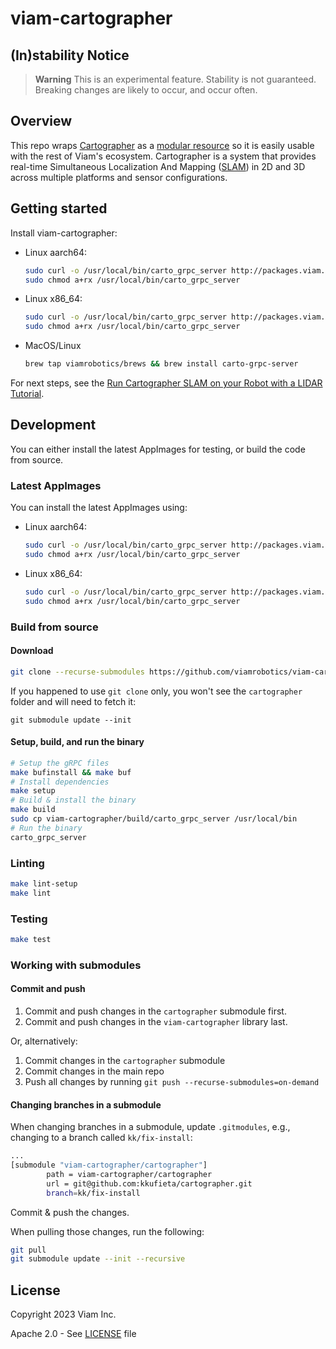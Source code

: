 # viam-cartographer

## (In)stability Notice
> **Warning**
> This is an experimental feature. Stability is not guaranteed. Breaking changes are likely to occur, and occur often.

## Overview

This repo wraps [Cartographer](https://github.com/cartographer-project/cartographer) as a [modular resource](https://docs.viam.com/program/extend/modular-resources/) so it is easily usable with the rest of Viam's ecosystem. Cartographer is a system that provides real-time Simultaneous Localization
And Mapping ([SLAM](https://en.wikipedia.org/wiki/Simultaneous_localization_and_mapping)) in 2D and 3D across multiple platforms and sensor configurations.

## Getting started

Install viam-cartographer:

* Linux aarch64:
    ```bash
    sudo curl -o /usr/local/bin/carto_grpc_server http://packages.viam.com/apps/slam-servers/carto_grpc_server-stable-aarch64.AppImage
    sudo chmod a+rx /usr/local/bin/carto_grpc_server
    ```
 * Linux x86_64:
    ```bash
    sudo curl -o /usr/local/bin/carto_grpc_server http://packages.viam.com/apps/slam-servers/carto_grpc_server-stable-x86_64.AppImage
    sudo chmod a+rx /usr/local/bin/carto_grpc_server
    ```
* MacOS/Linux
    ```bash
    brew tap viamrobotics/brews && brew install carto-grpc-server
    ```

For next steps, see the [Run Cartographer SLAM on your Robot with a LIDAR Tutorial](https://docs.viam.com/services/slam/run-slam-cartographer/).

## Development

You can either install the latest AppImages for testing, or build the code from source.

### Latest AppImages

You can install the latest AppImages using:
* Linux aarch64:
    ```bash
    sudo curl -o /usr/local/bin/carto_grpc_server http://packages.viam.com/apps/slam-servers/carto_grpc_server-latest-aarch64.AppImage
    sudo chmod a+rx /usr/local/bin/carto_grpc_server
    ```
 * Linux x86_64:
    ```bash
    sudo curl -o /usr/local/bin/carto_grpc_server http://packages.viam.com/apps/slam-servers/carto_grpc_server-latest-x86_64.AppImage
    sudo chmod a+rx /usr/local/bin/carto_grpc_server
    ```

### Build from source

#### Download
```bash
git clone --recurse-submodules https://github.com/viamrobotics/viam-cartographer.git
```

If you happened to use `git clone` only, you won't see the `cartographer` folder and will need to fetch it:

`git submodule update --init`

#### Setup, build, and run the binary

```bash
# Setup the gRPC files
make bufinstall && make buf 
# Install dependencies
make setup
# Build & install the binary
make build
sudo cp viam-cartographer/build/carto_grpc_server /usr/local/bin
# Run the binary
carto_grpc_server
```

### Linting

```bash
make lint-setup
make lint
```
### Testing

```bash
make test
```
### Working with submodules

#### Commit and push
1. Commit and push changes in the `cartographer` submodule first.
2. Commit and push changes in the `viam-cartographer` library last.

Or, alternatively:
1. Commit changes in the `cartographer` submodule
2. Commit changes in the main repo
3. Push all changes by running `git push --recurse-submodules=on-demand`

#### Changing branches in a submodule
When changing branches in a submodule, update `.gitmodules`, e.g., changing to a branch called `kk/fix-install`:

```bash
...
[submodule "viam-cartographer/cartographer"]
        path = viam-cartographer/cartographer
        url = git@github.com:kkufieta/cartographer.git
        branch=kk/fix-install
```

Commit & push the changes.

When pulling those changes, run the following:
```bash
git pull
git submodule update --init --recursive
```

## License
Copyright 2023 Viam Inc.

Apache 2.0 - See [LICENSE](https://github.com/viamrobotics/slam/blob/main/LICENSE) file

